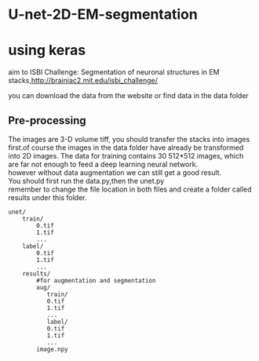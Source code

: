 # U-net-2D-EM-segmentation
using keras
===

aim to ISBI Challenge: Segmentation of neuronal structures in EM stacks,http://brainiac2.mit.edu/isbi_challenge/ 

you can download the data from the website or find data in the data folder

Pre-processing
---
The images are 3-D volume tiff, you should transfer the stacks into images first.of course the images in the data folder have already be transformed into 2D images. The data for training contains 30 512*512 images, which are far not enough to feed a deep learning neural network.<br>
however without data augmentation we can still get a good result.<br>
You should first run the data.py,then the unet.py<br>
remember to change the file location in both files and create a folder called results under this folder.<br>
```
unet/
    train/
        0.tif
        1.tif
        ...
    label/
        0.tif
        1.tif
        ...
    results/
        #for augmentation and segmentation
        aug/
           train/
           0.tif
           1.tif
           ...
           label/
           0.tif
           1.tif
           ...
        image.npy
```
         
